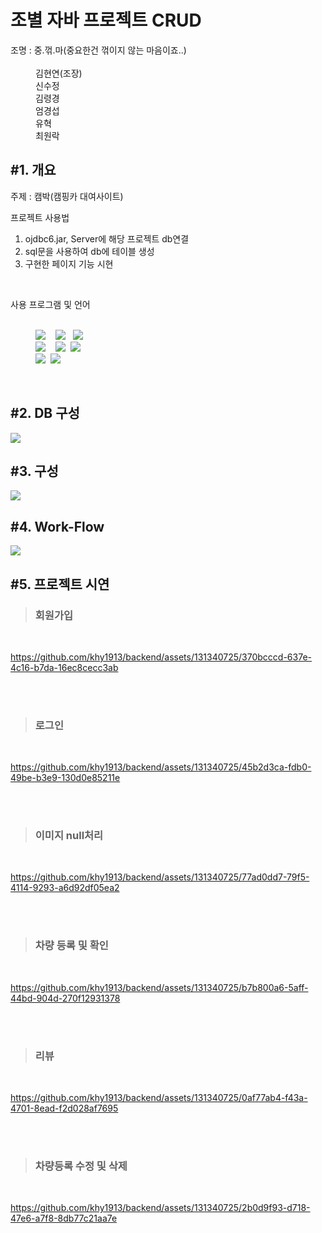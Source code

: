 
<h1>조별 자바 프로젝트 CRUD</h1>
<dl>
  <dt>조명 : 중.꺾.마(중요한건 꺾이지 않는 마음이죠..)</dt> <br>
  <dd>김현연(조장)</dd>
  <dd>신수정</dd>
  <dd>김령경</dd>
  <dd>엄경섭</dd>
  <dd>유혁</dd>
  <dd>최원락</dd>
</dl>

<h2>#1. 개요</h2>
  <p>주제 : 캠박<span>(캠핑카 대여사이트)</span></p>
  <p>프로젝트 사용법</p>
    <ol>
      <li>ojdbc6.jar, Server에 해당 프로젝트 db연결</li>
      <li>sql문을 사용하여 db에 테이블 생성</li>
      <li>구현한 페이지 기능 시현</li>
    </ol>
  <br>

  <p>사용 프로그램 및 언어</p>
  <dl>
    <dt>&nbsp;</dt>
    <dd><img src="https://img.shields.io/badge/Java-007396.svg?&style=for-the-badge&logo=Java&logoColor=white"> &nbsp;&nbsp; <span><img src="https://img.shields.io/badge/JavaScript-F7DF1E.svg?&style=for-the-badge&logo=JavaScript&logoColor=white"></span> &nbsp;&nbsp;<img src="https://img.shields.io/badge/jQuery-0769AD.svg?&style=for-the-badge&logo=jQuery&logoColor=339933"/></dd>
    <dd><img src="https://img.shields.io/badge/HTML5-E34F26.svg?&style=for-the-badge&logo=HTML5&logoColor=white"> &nbsp;&nbsp; <img src="https://img.shields.io/badge/CSS3-1572B6.svg?&style=for-the-badge&logo=CSS3&logoColor=white">&nbsp;&nbsp;<img src="https://img.shields.io/badge/Oracle-F80000.svg?&style=for-the-badge&logo=Oracle&logoColor=white"></dd>
    <dd><img src="https://img.shields.io/badge/Eclipse%20IDE-2C2255.svg?&style=for-the-badge&logo=Eclipse%20IDE&logoColor=white">&nbsp;&nbsp;<img src="https://img.shields.io/badge/Visual%20Studio%20Code-007ACC.svg?&style=for-the-badge&logo=Visual%20Studio%20Code&logoColor=white"></dd>
    
  </dl>

  

<br>

     
<h2>#2. DB 구성</h2>

<img src="https://github.com/khy1913/backend/assets/131340725/8f9061d9-5c33-4901-8f2f-792389e640b8">


<h2>#3. 구성</h2>
<img src="https://github.com/khy1913/backend/assets/131340725/08f9f702-b09d-4e2e-9f13-fda43a3c5954">
  

<h2>#4. Work-Flow</h2>
<img src="https://github.com/khy1913/backend/assets/131340725/f14c33fd-1069-4b9b-84e2-64b1c9e4b88a">


<h2>#5. 프로젝트 시연</h2>


<blockquote><h3>회원가입</h3></blockquote>
<br>

https://github.com/khy1913/backend/assets/131340725/370bcccd-637e-4c16-b7da-16ec8cecc3ab
  
  <br>
  <br>
<blockquote><h3>로그인</h3></blockquote>
<br>

https://github.com/khy1913/backend/assets/131340725/45b2d3ca-fdb0-49be-b3e9-130d0e85211e

<br>
<br>
<blockquote><h3>이미지 null처리</h3></blockquote>
<br>

https://github.com/khy1913/backend/assets/131340725/77ad0dd7-79f5-4114-9293-a6d92df05ea2

<br>
<br>
<blockquote><h3>차량 등록 및 확인</h3></blockquote>
<br>

https://github.com/khy1913/backend/assets/131340725/b7b800a6-5aff-44bd-904d-270f12931378

<br>
<br>
<blockquote><h3>리뷰</h3></blockquote>
<br>

https://github.com/khy1913/backend/assets/131340725/0af77ab4-f43a-4701-8ead-f2d028af7695

<br>
<br>
<blockquote><h3>차량등록 수정 및 삭제</h3></blockquote>
<br>

https://github.com/khy1913/backend/assets/131340725/2b0d9f93-d718-47e6-a7f8-8db77c21aa7e
